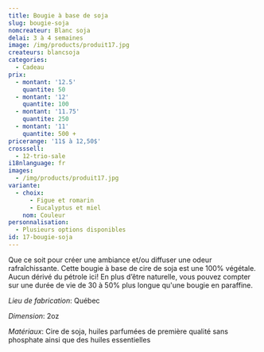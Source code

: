 ```yaml
---
title: Bougie à base de soja
slug: bougie-soja
nomcreateur: Blanc soja
delai: 3 à 4 semaines
image: /img/products/produit17.jpg
createurs: blancsoja
categories:
  - Cadeau
prix:
  - montant: '12.5'
    quantite: 50
  - montant: '12'
    quantite: 100
  - montant: '11.75'
    quantite: 250
  - montant: '11'
    quantite: 500 +
pricerange: '11$ à 12,50$'
crosssell:
  - 12-trio-sale
i18nlanguage: fr
images:
  - /img/products/produit17.jpg
variante:
  - choix:
      - Figue et romarin
      - Eucalyptus et miel
    nom: Couleur
personnalisation:
  - Plusieurs options disponibles
id: 17-bougie-soja
---
```

Que ce soit pour créer une ambiance et/ou diffuser une odeur rafraîchissante. Cette bougie à base de cire de soja est une 100% végétale. Aucun dérivé du pétrole ici! En plus d’être naturelle, vous pouvez compter sur une durée de vie de 30 à 50% plus longue qu'une bougie en paraffine.

_Lieu de fabrication_: Québec

_Dimension_: 2oz

_Matériaux_: Cire de soja, huiles parfumées de première qualité sans phosphate ainsi que des huiles essentielles

